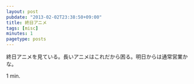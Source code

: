 ```yaml
---
layout: post
pubdate: "2013-02-02T23:38:50+09:00"
title: 終日アニメ
tags: [misc]
minutes: 1
pagetype: posts
---
```

終日アニメを見ている。長いアニメはこれだから困る。明日からは通常営業かな。

1 min.
